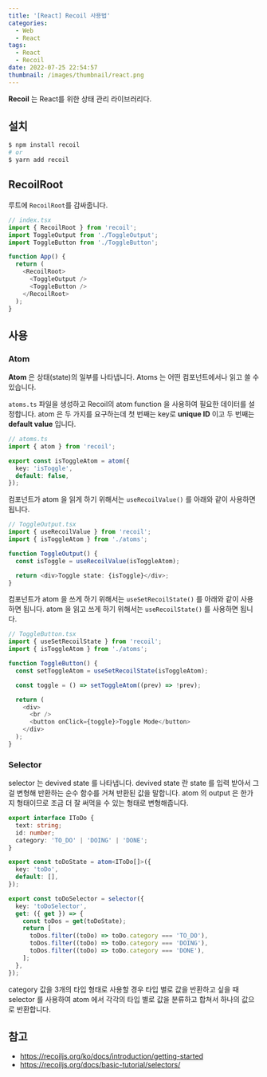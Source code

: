 ```yaml
---
title: '[React] Recoil 사용법'
categories:
  - Web
  - React
tags:
  - React
  - Recoil
date: 2022-07-25 22:54:57
thumbnail: /images/thumbnail/react.png
---
```


**Recoil** 는 React를 위한 상태 관리 라이브러리다.

## 설치

```bash
$ npm install recoil
# or
$ yarn add recoil
```

## RecoilRoot

루트에 `RecoilRoot`를 감싸줍니다.

```ts
// index.tsx
import { RecoilRoot } from 'recoil';
import ToggleOutput from './ToggleOutput';
import ToggleButton from './ToggleButton';

function App() {
  return (
    <RecoilRoot>
      <ToggleOutput />
      <ToggleButton />
    </RecoilRoot>
  );
}
```

## 사용

### Atom

**Atom** 은 상태(state)의 일부를 나타냅니다. Atoms 는 어떤 컴포넌트에서나 읽고 쓸 수 있습니다.

`atoms.ts` 파일을 생성하고 Recoil의 atom function 을 사용하여 필요한 데이터를 설정합니다.
atom 은 두 가지를 요구하는데 첫 번째는 key로 **unique ID** 이고 두 번째는 **default value** 입니다.

```ts
// atoms.ts
import { atom } from 'recoil';

export const isToggleAtom = atom({
  key: 'isToggle',
  default: false,
});
```

컴포넌트가 atom 을 읽게 하기 위해서는 `useRecoilValue()` 를 아래와 같이 사용하면 됩니다.

```ts
// ToggleOutput.tsx
import { useRecoilValue } from 'recoil';
import { isToggleAtom } from './atoms';

function ToggleOutput() {
  const isToggle = useRecoilValue(isToggleAtom);

  return <div>Toggle state: {isToggle}</div>;
}
```

컴포넌트가 atom 을 쓰게 하기 위해서는 `useSetRecoilState()` 를 아래와 같이 사용하면 됩니다.
atom 을 읽고 쓰게 하기 위해서는 `useRecoilState()` 를 사용하면 됩니다.

```ts
// ToggleButton.tsx
import { useSetRecoilState } from 'recoil';
import { isToggleAtom } from './atoms';

function ToggleButton() {
  const setToggleAtom = useSetRecoilState(isToggleAtom);

  const toggle = () => setToggleAtom((prev) => !prev);

  return (
    <div>
      <br />
      <button onClick={toggle}>Toggle Mode</button>
    </div>
  );
}
```

### Selector

selector 는 devived state 를 나타냅니다. devived state 란 state 를 입력 받아서 그걸 변형해 반환하는 순수 함수를 거쳐 반환된 값을 말합니다.
atom 의 output 은 한가지 형태이므로 조금 더 잘 써먹을 수 있는 형태로 변형해줍니다.

```ts
export interface IToDo {
  text: string;
  id: number;
  category: 'TO_DO' | 'DOING' | 'DONE';
}

export const toDoState = atom<IToDo[]>({
  key: 'toDo',
  default: [],
});

export const toDoSelector = selector({
  key: 'toDoSelector',
  get: ({ get }) => {
    const toDos = get(toDoState);
    return [
      toDos.filter((toDo) => toDo.category === 'TO_DO'),
      toDos.filter((toDo) => toDo.category === 'DOING'),
      toDos.filter((toDo) => toDo.category === 'DONE'),
    ];
  },
});
```

category 값을 3개의 타입 형태로 사용할 경우 타입 별로 값을 반환하고 싶을 때 selector 를 사용하여 atom 에서 각각의 타입 별로 값을 분류하고 합쳐서 하나의 값으로 반환합니다.

## 참고

- https://recoiljs.org/ko/docs/introduction/getting-started
- https://recoiljs.org/docs/basic-tutorial/selectors/
